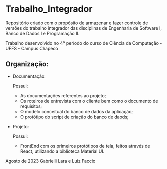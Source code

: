 # Trabalho_Integrador
Repositório criado com o propósito de armazenar e fazer controle de versões do trabalho integrador das disciplinas de Engenharia de Software I, Banco de Dados I e Programação II.

Trabalho desenvolvido no 4º período do curso de Ciência da Computação - UFFS - Campus Chapecó

## Organização:

* Documentação:

  Possui:
  * As documentações referentes ao projeto;
  * Os roteiros de entrevista com o cliente bem como o documento de requisitos;
  * O modelo conceitual do banco de dados da aplicação;
  * O protótipo do script de criação do banco de daods;

* Projeto:

  Possui:
  * FrontEnd com os primeiros protótipos de tela, feitos através de React, utilizando a biblioteca Material UI.

Agosto de 2023
Gabrielli Lara e Luiz Faccio
